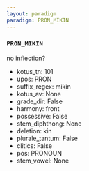 ```yaml
---
layout: paradigm
paradigm: PRON_MIKIN
---
```

### ` PRON_MIKIN `

no inflection?
* kotus_tn: 101
* upos: PRON
* suffix_regex: mikin
* kotus_av: None
* grade_dir: False
* harmony: front
* possessive: False
* stem_diphthong: None
* deletion: kin
* plurale_tantum: False
* clitics: False
* pos: PRONOUN
* stem_vowel: None
